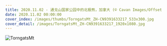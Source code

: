 ```yaml
---
title: 2020.11.02 - 通戈山国家公园中的北极熊，加拿大 (© Cavan Images/Offset by Shutterstock)
date: 2020.11.02 00:00:00
cover_index: /images/thumbs/TorngatsMt_ZH-CN9391633217_533x300.jpg
cover_detail: /images/TorngatsMt_ZH-CN9391633217_1920x1080.jpg
---
```


![TorngatsMt](/images/TorngatsMt_ZH-CN9391633217_1920x1080.jpg)
